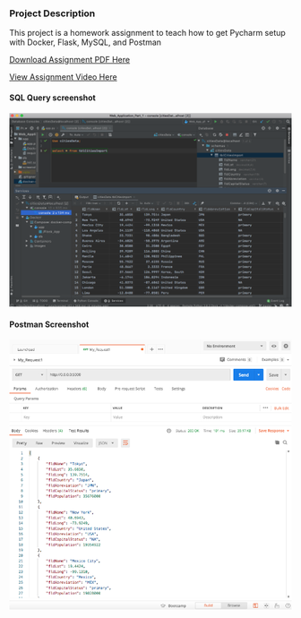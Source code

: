 ### Project Description
This project is a homework assignment to teach how to get Pycharm setup with Docker, Flask, MySQL, and Postman

[Download Assignment PDF Here](PPFSQL-Homework.pdf)

[View Assignment Video Here](https://youtu.be/QbMWNgrfAFg)

#### SQL Query screenshot
![Screenshot of SQL query](screenshots/SQLquery.png)

#### Postman Screenshot
![Postman request output](screenshots/postman.png)



